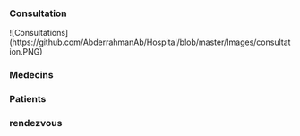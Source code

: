 <h3>Consultation</h3>
![Consultations](https://github.com/AbderrahmanAb/Hospital/blob/master/Images/consultation.PNG)
<h3>Medecins</h3>

<h3>Patients</h3>

<h3>rendezvous</h3>



